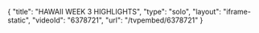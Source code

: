 {
    "title": "HAWAII WEEK 3 HIGHLIGHTS",
    "type": "solo",
    "layout": "iframe-static",
    "videoId": "6378721",
    "url": "\/tvpembed\/6378721"
}